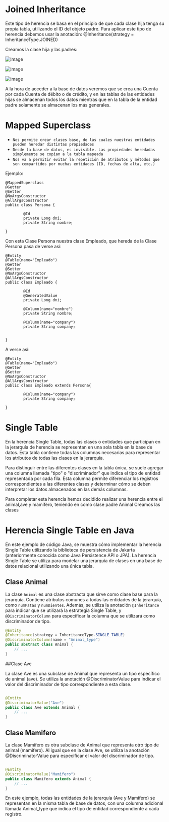 # Joined Inheritance
Este tipo de herencia se basa en el principio de que cada clase hija tenga su propia tabla, utilizando el ID del objeto padre.
Para aplicar este tipo de herencia debemos usar la anotación: @Inheritance(strategy = InheritanceType.JOINED)

Creamos la clase hija y las padres: 


![image](https://github.com/cpcx04/EJ03-Puzzle-Aronson-Herencia/assets/114216577/cbeb0b91-effd-46ac-afa9-742b2d8d754c)

![image](https://github.com/cpcx04/EJ03-Puzzle-Aronson-Herencia/assets/114216577/63db9219-28f8-4b93-8ee3-a7684cfc70f8)

![image](https://github.com/cpcx04/EJ03-Puzzle-Aronson-Herencia/assets/114216577/e4d11ec0-0109-42c2-9d97-5225a97f21d8)

A la hora de acceder a la base de datos veremos que se crea una Cuenta por cada Cuenta de débito o de crédito, y en las tablas de las entidades hijas se almacenan todos los datos mientras que en la tabla de la entidad padre solamente se almacenan los más generales. 


# Mapped Superclass
- `Nos permite crear clases base, de las cuales nuestras entidades pueden heredar distintas propiedades`
- `Desde la base de datos, es invisible. Las propiedades heredadas simplemente se copian a la tabla mapeada`
- `Nos va a permitir evitar la repetición de atributos y métodos que son compartidos por muchas entidades (ID, fechas de alta, etc.)`

Ejemplo:

```
@MappedSuperclass
@Getter
@Setter
@NoArgsConstructor
@AllArgsConstructor
public class Persona {

		@Id
		private Long dni;
		private String nombre;

}
```

Con esta Clase Persona nuestra clase Empleado, que hereda de la Clase Persona pasa de verse así:

```
@Entity
@Table(name="Empleado")
@Getter
@Setter
@NoArgsConstructor
@AllArgsConstructor
public class Empleado {

		@Id
		@GeneratedValue
		private Long dni;

		@Column(name="nombre")
		private String nombre;

		@Column(name="company")
		private String company;
		

}
```

A verse así:

```
@Entity
@Table(name="Empleado")
@Getter
@Setter
@NoArgsConstructor
@AllArgsConstructor
public class Empleado extends Persona{

		@Column(name="company")
		private String company;

}
```

# Single Table

En la herencia Single Table, todas las clases o entidades que participan en la jerarquía de herencia se representan en una sola tabla en la base de datos. Esta tabla contiene todas las columnas necesarias para representar los atributos de todas las clases en la jerarquía.

Para distinguir entre las diferentes clases en la tabla única, se suele agregar una columna llamada "tipo" o "discriminador" que indica el tipo de entidad representada por cada fila. Esta columna permite diferenciar los registros correspondientes a las diferentes clases y determinar cómo se deben interpretar los datos almacenados en las demás columnas.

Para completar esta herencia hemos decidido realizar una herencia entre el animal,ave y mamifero, teniendo en como clase padre Animal
Creamos las clases
# Herencia Single Table en Java

En este ejemplo de código Java, se muestra cómo implementar la herencia Single Table utilizando la biblioteca de persistencia de Jakarta (anteriormente conocida como Java Persistence API o JPA). La herencia Single Table se utiliza para modelar una jerarquía de clases en una base de datos relacional utilizando una única tabla.

## Clase Animal

La clase `Animal` es una clase abstracta que sirve como clase base para la jerarquía. Contiene atributos comunes a todas las entidades de la jerarquía, como `numPatas` y `numDientes`. Además, se utiliza la anotación `@Inheritance` para indicar que se utilizará la estrategia Single Table, y `@DiscriminatorColumn` para especificar la columna que se utilizará como discriminador de tipo.

```java
@Entity
@Inheritance(strategy = InheritanceType.SINGLE_TABLE)
@DiscriminatorColumn(name = "Animal_type")
public abstract class Animal {
    // ...
}
```

##Clase Ave

La clase Ave es una subclase de Animal que representa un tipo específico de animal (ave). Se utiliza la anotación @DiscriminatorValue para indicar el valor del discriminador de tipo correspondiente a esta clase.
```java

@Entity
@DiscriminatorValue("Ave")
public class Ave extends Animal {
    // ...
}
```
## Clase Mamifero

La clase Mamifero es otra subclase de Animal que representa otro tipo de animal (mamífero). Al igual que en la clase Ave, se utiliza la anotación @DiscriminatorValue para especificar el valor del discriminador de tipo.
```java

@Entity
@DiscriminatorValue("Mamifero")
public class Mamifero extends Animal {
    // ...
}
```
En este ejemplo, todas las entidades de la jerarquía (Ave y Mamifero) se representan en la misma tabla de base de datos, con una columna adicional llamada Animal_type que indica el tipo de entidad correspondiente a cada registro.

